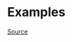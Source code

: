 


# Examples


[Source](http://www.rubydoc.info/gems/rubocop/RuboCop/Cop/Layout/MultilineMethodCallIndentation)